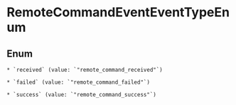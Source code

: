 
# RemoteCommandEventEventTypeEnum

## Enum


    * `received` (value: `"remote_command_received"`)

    * `failed` (value: `"remote_command_failed"`)

    * `success` (value: `"remote_command_success"`)



